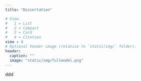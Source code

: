 ```yaml
---
title: "Dissertation"

# View.
#   1 = List
#   2 = Compact
#   3 = Card
#   4 = Citation
view : 4
# Optional header image (relative to `static/img/` folder).
header:
  caption: ""
  image: "static/img/fullmodel.png"
---
```

ddd
